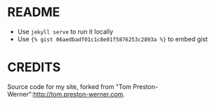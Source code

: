 # README

* Use `jekyll serve` to run it locally
* Use `{% gist 06aedbadf01c1c8e01f5876253c2893a %}` to embed gist

# CREDITS

Source code for my site, forked from "Tom Preston-Werner":http://tom.preston-werner.com.

